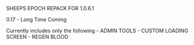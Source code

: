SHEEPS EPOCH REPACK FOR 1.0.6.1

0.17 - Long Time Coming

Currently includes only the following
	- ADMIN TOOLS
	- CUSTOM LOADING SCREEN
	- REGEN BLOOD